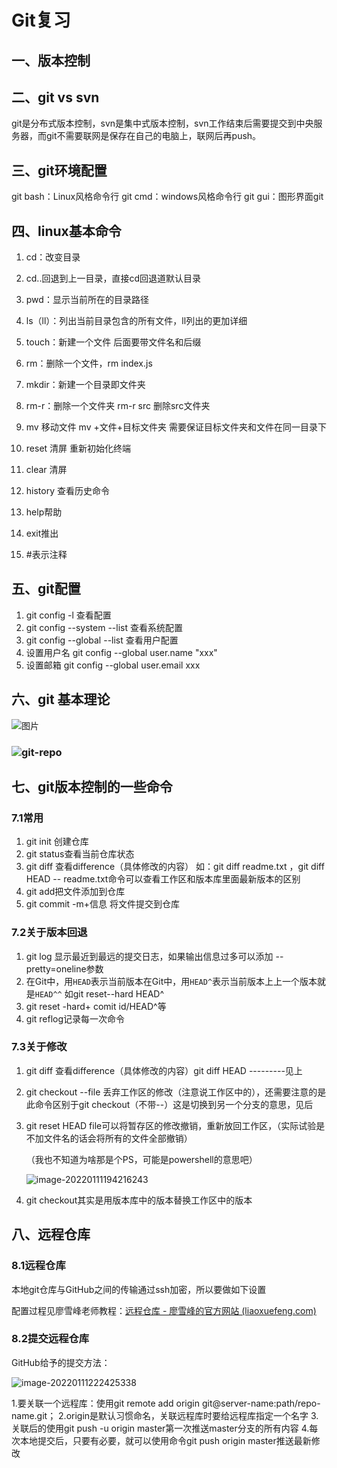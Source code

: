 # Git复习

## 一、版本控制

## 二、git vs svn

git是分布式版本控制，svn是集中式版本控制，svn工作结束后需要提交到中央服务器，而git不需要联网是保存在自己的电脑上，联网后再push。

## 三、git环境配置
git bash：Linux风格命令行
git cmd：windows风格命令行
git gui：图形界面git

## 四、linux基本命令

1. cd：改变目录

2. cd..回退到上一目录，直接cd回退道默认目录

3. pwd：显示当前所在的目录路径

4. ls（ll）：列出当前目录包含的所有文件，ll列出的更加详细

5. touch：新建一个文件 后面要带文件名和后缀

6. rm：删除一个文件，rm index.js

7. mkdir：新建一个目录即文件夹

8. rm-r：删除一个文件夹 rm-r src 删除src文件夹

9. mv 移动文件 mv +文件+目标文件夹 需要保证目标文件夹和文件在同一目录下

10. reset 清屏 重新初始化终端

11. clear 清屏

12. history 查看历史命令

13. help帮助

14. exit推出

15. #表示注释

## 五、git配置
1. git config -l 查看配置
2. git config --system --list 查看系统配置
3. git config --global --list 查看用户配置
4. 设置用户名 git config --global user.name "xxx"
5. 设置邮箱 git config --global user.email xxx
## 六、git 基本理论

![图片](https://mmbiz.qpic.cn/mmbiz_png/uJDAUKrGC7Ksu8UlITwMlbX3kMGtZ9p0NJ4L9OPI9ia1MmibpvDd6cSddBdvrlbdEtyEOrh4CKnWVibyfCHa3lzXw/640?wx_fmt=png&tp=webp&wxfrom=5&wx_lazy=1&wx_co=1)

### ![git-repo](https://www.liaoxuefeng.com/files/attachments/919020037470528/0)

## 七、git版本控制的一些命令

### 7.1常用
1. git init 创建仓库
2. git status查看当前仓库状态
3. git diff 查看difference（具体修改的内容） 如：git diff readme.txt ，git diff HEAD -- readme.txt命令可以查看工作区和版本库里面最新版本的区别
4. git add<filename>把文件添加到仓库
5. git commit -m+信息 将文件提交到仓库

### 7.2关于版本回退 

1. git log 显示最近到最远的提交日志，如果输出信息过多可以添加 --pretty=oneline参数
2. 在Git中，用`HEAD`表示当前版本在Git中，用`HEAD^`表示当前版本上上一个版本就是`HEAD^^`  如git reset--hard HEAD^
3. git reset -hard+ comit id/HEAD^等
4. git reflog记录每一次命令

### 7.3关于修改

1. git diff 查看difference（具体修改的内容）git diff HEAD ---------见上

2. git checkout --file 丢弃工作区的修改（注意说工作区中的），还需要注意的是此命令区别于git checkout（不带--）这是切换到另一个分支的意思，见后

3. git reset HEAD file可以将暂存区的修改撤销，重新放回工作区，（实际试验是不加文件名的话会将所有的文件全部撤销）

   （我也不知道为啥那是个PS，可能是powershell的意思吧）

   ![image-20220111194216243](C:\Users\86184\AppData\Roaming\Typora\typora-user-images\image-20220111194216243.png)

4. git checkout其实是用版本库中的版本替换工作区中的版本

## 八、远程仓库
### 8.1远程仓库

本地git仓库与GitHub之间的传输通过ssh加密，所以要做如下设置

配置过程见廖雪峰老师教程：[远程仓库 - 廖雪峰的官方网站 (liaoxuefeng.com)](https://www.liaoxuefeng.com/wiki/896043488029600/896954117292416#0)

### 8.2提交远程仓库
GitHub给予的提交方法：

![image-20220111222425338](C:\Users\86184\AppData\Roaming\Typora\typora-user-images\image-20220111222425338.png)

1.要关联一个远程库：使用git remote add origin git@server-name:path/repo-name.git；
2.origin是默认习惯命名，关联远程库时要给远程库指定一个名字
3.关联后的使用git push -u origin master第一次推送master分支的所有内容
4.每次本地提交后，只要有必要，就可以使用命令git push origin master推送最新修改